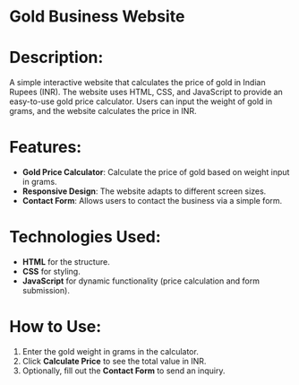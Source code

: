 # Gold Business Website

# Description:
A simple interactive website that calculates the price of gold in Indian Rupees (INR). The website uses HTML, CSS, and JavaScript to provide an easy-to-use gold price calculator. Users can input the weight of gold in grams, and the website calculates the price in INR.

# Features:
- **Gold Price Calculator**: Calculate the price of gold based on weight input in grams.
- **Responsive Design**: The website adapts to different screen sizes.
- **Contact Form**: Allows users to contact the business via a simple form.

# Technologies Used:
- **HTML** for the structure.
- **CSS** for styling.
- **JavaScript** for dynamic functionality (price calculation and form submission).

# How to Use:
1. Enter the gold weight in grams in the calculator.
2. Click **Calculate Price** to see the total value in INR.
3. Optionally, fill out the **Contact Form** to send an inquiry. 
